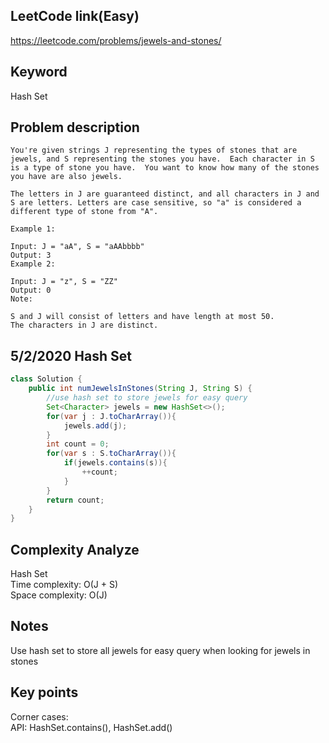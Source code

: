 ## LeetCode link(Easy)
https://leetcode.com/problems/jewels-and-stones/

## Keyword
Hash Set

## Problem description
```
You're given strings J representing the types of stones that are jewels, and S representing the stones you have.  Each character in S is a type of stone you have.  You want to know how many of the stones you have are also jewels.

The letters in J are guaranteed distinct, and all characters in J and S are letters. Letters are case sensitive, so "a" is considered a different type of stone from "A".

Example 1:

Input: J = "aA", S = "aAAbbbb"
Output: 3
Example 2:

Input: J = "z", S = "ZZ"
Output: 0
Note:

S and J will consist of letters and have length at most 50.
The characters in J are distinct.
```
## 5/2/2020 Hash Set

```java
class Solution {
    public int numJewelsInStones(String J, String S) {
        //use hash set to store jewels for easy query
        Set<Character> jewels = new HashSet<>();
        for(var j : J.toCharArray()){
            jewels.add(j);
        }
        int count = 0;
        for(var s : S.toCharArray()){
            if(jewels.contains(s)){
                ++count;
            }
        }
        return count;
    }
}
```

## Complexity Analyze
Hash Set\
Time complexity: O(J + S)\
Space complexity: O(J)

## Notes
Use hash set to store all jewels for easy query when looking for jewels in stones

## Key points
Corner cases:\
API: HashSet.contains(), HashSet.add()

